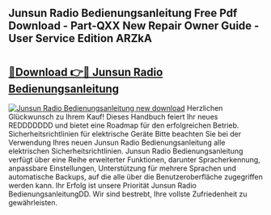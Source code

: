 ## Junsun Radio Bedienungsanleitung Free Pdf Download - Part-QXX New Repair Owner Guide - User Service Edition ARZkA

# <h2><a href="http://df41dln.blite.top/?on=Junsun+Radio+Bedienungsanleitung">🔗Download 👉🔴 Junsun Radio Bedienungsanleitung</a></h2>

[![Junsun Radio Bedienungsanleitung new download](https://i.imgur.com/lujVjoI.png)](http://df41dln.blite.top/?on=Junsun+Radio+Bedienungsanleitung)
Herzlichen Glückwunsch zu Ihrem Kauf! Dieses Handbuch feiert Ihr neues REDDDDDDD und bietet eine Roadmap für den erfolgreichen Betrieb. Sicherheitsrichtlinien für elektrische Geräte Bitte beachten Sie bei der Verwendung Ihres neuen Junsun Radio Bedienungsanleitung alle elektrischen Sicherheitsrichtlinien. Junsun Radio Bedienungsanleitung verfügt über eine Reihe erweiterter Funktionen, darunter Spracherkennung, anpassbare Einstellungen, Unterstützung für mehrere Sprachen und automatische Backups, auf die alle über die Benutzeroberfläche zugegriffen werden kann. Ihr Erfolg ist unsere Priorität Junsun Radio BedienungsanleitungDD. Wir sind bestrebt, Ihre vollste Zufriedenheit zu gewährleisten.
